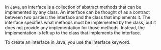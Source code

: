 In Java, an interface is a collection of abstract methods that can be implemented by any class. An interface can be thought of as a contract between two parties: the interface and the class that implements it. The interface specifies what methods must be implemented by the class, but it does not provide any implementation for those methods. Instead, the implementation is left up to the class that implements the interface.

To create an interface in Java, you use the interface keyword.
    